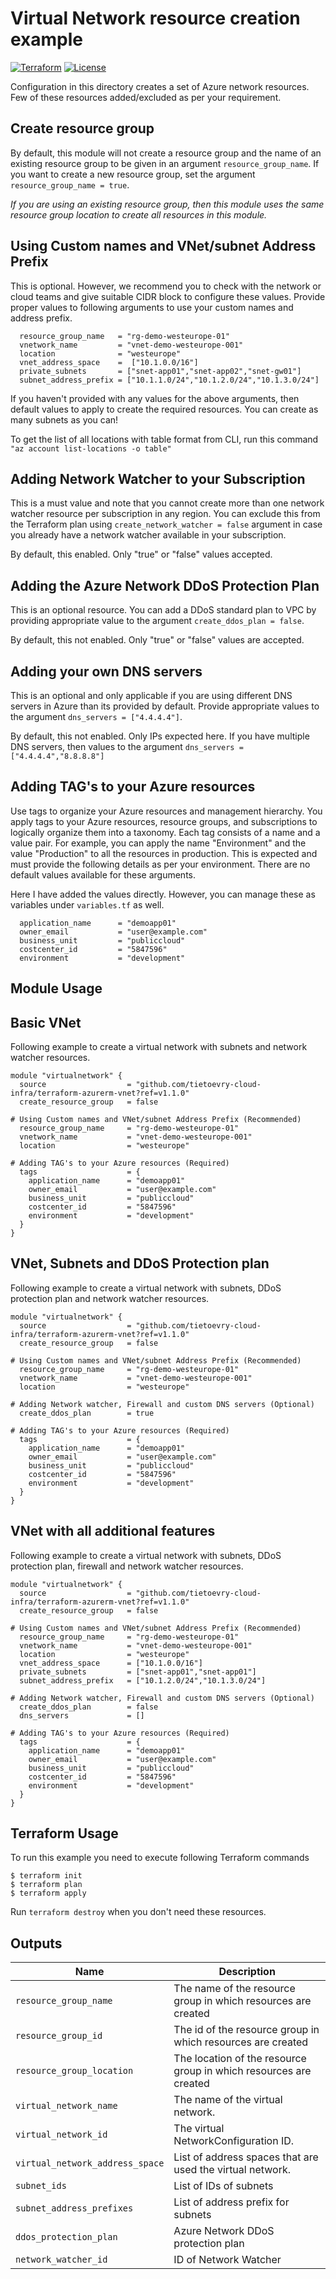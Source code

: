 # Virtual Network resource creation example

[![Terraform](https://img.shields.io/badge/Terraform%20-0.12-brightgreen.svg?style=flat)](https://github.com/hashicorp/terraform/releases) [![License](https://img.shields.io/badge/License%20-MIT-brightgreen.svg?style=flat)](https://github.com/kumarvna/cloudascode/blob/master/LICENSE)

Configuration in this directory creates a set of Azure network resources. Few of these resources added/excluded as per your requirement.

## Create resource group

By default, this module will not create a resource group and the name of an existing resource group to be given in an argument `resource_group_name`. If you want to create a new resource group, set the argument `resource_group_name = true`.

*If you are using an existing resource group, then this module uses the same resource group location to create all resources in this module.*

## Using Custom names and VNet/subnet Address Prefix

This is optional. However, we recommend you to check with the network or cloud teams and give suitable CIDR block to configure these values. Provide proper values to following arguments to use your custom names and address prefix.

```
  resource_group_name   = "rg-demo-westeurope-01"
  vnetwork_name         = "vnet-demo-westeurope-001"
  location              = "westeurope"
  vnet_address_space    =  ["10.1.0.0/16"]
  private_subnets       = ["snet-app01","snet-app02","snet-gw01"]
  subnet_address_prefix = ["10.1.1.0/24","10.1.2.0/24","10.1.3.0/24"]

```

If you haven't provided with any values for the above arguments, then default values to apply to create the required resources. You can create as many subnets as you can!

To get the list of all locations with table format from CLI, run this command `"az account list-locations -o table"`

## Adding Network Watcher to your Subscription

This is a must value and note that you cannot create more than one network watcher resource per subscription in any region. You can exclude this from the Terraform plan using `create_network_watcher = false` argument in case you already have a network watcher available in your subscription.

By default, this enabled. Only "true" or "false" values accepted.

## Adding the Azure Network DDoS Protection Plan

This is an optional resource.  You can add a DDoS standard plan to VPC by providing appropriate value to the argument `create_ddos_plan = false`.  

By default, this not enabled. Only "true" or "false" values are accepted.

## Adding your own DNS servers

This is an optional and only applicable if you are using different DNS servers in Azure than its provided by default. Provide appropriate values to the argument `dns_servers = ["4.4.4.4"]`.

By default, this not enabled. Only IPs expected here. If you have multiple DNS servers, then values to the argument `dns_servers = ["4.4.4.4","8.8.8.8"]`

## Adding TAG's to your Azure resources

Use tags to organize your Azure resources and management hierarchy. You apply tags to your Azure resources, resource groups, and subscriptions to logically organize them into a taxonomy. Each tag consists of a name and a value pair. For example, you can apply the name "Environment" and the value "Production" to all the resources in production. This is expected and must provide the following details as per your environment. There are no default values available for these arguments.

Here I have added the values directly. However, you can manage these as variables under `variables.tf` as well.  

```
  application_name      = "demoapp01"
  owner_email           = "user@example.com"
  business_unit         = "publiccloud"
  costcenter_id         = "5847596"
  environment           = "development"
```

## Module Usage

## Basic VNet

Following example to create a virtual network with subnets and network watcher resources.

```
module "virtualnetwork" {
  source                  = "github.com/tietoevry-cloud-infra/terraform-azurerm-vnet?ref=v1.1.0"
  create_resource_group   = false

# Using Custom names and VNet/subnet Address Prefix (Recommended)
  resource_group_name     = "rg-demo-westeurope-01"
  vnetwork_name           = "vnet-demo-westeurope-001"
  location                = "westeurope"

# Adding TAG's to your Azure resources (Required)
  tags                    = {
    application_name      = "demoapp01"
    owner_email           = "user@example.com"
    business_unit         = "publiccloud"
    costcenter_id         = "5847596"
    environment           = "development"
  }
}
```

## VNet, Subnets and DDoS Protection plan

Following example to create a virtual network with subnets, DDoS protection plan and network watcher resources.

```
module "virtualnetwork" {
  source                  = "github.com/tietoevry-cloud-infra/terraform-azurerm-vnet?ref=v1.1.0"
  create_resource_group   = false

# Using Custom names and VNet/subnet Address Prefix (Recommended)
  resource_group_name     = "rg-demo-westeurope-01"
  vnetwork_name           = "vnet-demo-westeurope-001"
  location                = "westeurope"

# Adding Network watcher, Firewall and custom DNS servers (Optional)
  create_ddos_plan        = true

# Adding TAG's to your Azure resources (Required)
  tags                    = {
    application_name      = "demoapp01"
    owner_email           = "user@example.com"
    business_unit         = "publiccloud"
    costcenter_id         = "5847596"
    environment           = "development"
  }
}
```

## VNet with all additional features

Following example to create a virtual network with subnets, DDoS protection plan, firewall and network watcher resources.

```
module "virtualnetwork" {
  source                  = "github.com/tietoevry-cloud-infra/terraform-azurerm-vnet?ref=v1.1.0"
  create_resource_group   = false

# Using Custom names and VNet/subnet Address Prefix (Recommended)
  resource_group_name     = "rg-demo-westeurope-01"
  vnetwork_name           = "vnet-demo-westeurope-001"
  location                = "westeurope"
  vnet_address_space      = ["10.1.0.0/16"]
  private_subnets         = ["snet-app01","snet-app01"]
  subnet_address_prefix   = ["10.1.2.0/24","10.1.3.0/24"]

# Adding Network watcher, Firewall and custom DNS servers (Optional)
  create_ddos_plan        = false
  dns_servers             = []

# Adding TAG's to your Azure resources (Required)
  tags                    = {
    application_name      = "demoapp01"
    owner_email           = "user@example.com"
    business_unit         = "publiccloud"
    costcenter_id         = "5847596"
    environment           = "development"
  }
}
```

## Terraform Usage

To run this example you need to execute following Terraform commands

```
$ terraform init
$ terraform plan
$ terraform apply
```

Run `terraform destroy` when you don't need these resources.

## Outputs

Name | Description
---- | -----------
`resource_group_name` | The name of the resource group in which resources are created
`resource_group_id` | The id of the resource group in which resources are created
`resource_group_location`| The location of the resource group in which resources are created
`virtual_network_name` | The name of the virtual network.
`virtual_network_id` |The virtual NetworkConfiguration ID.
`virtual_network_address_space` | List of address spaces that are used the virtual network.
`subnet_ids` | List of IDs of subnets
`subnet_address_prefixes` | List of address prefix for  subnets
`ddos_protection_plan` | Azure Network DDoS protection plan
`network_watcher_id` | ID of Network Watcher
